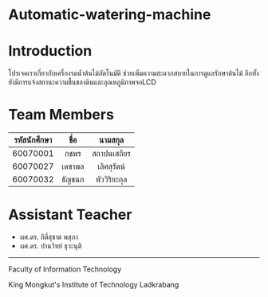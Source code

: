# Automatic-watering-machine

# Introduction
โปรเจคเราเกี่ยวกับเครื่องรดน้ำต้นไม้อัตโนมัติ ช่วยเพิ่มความสะดวกสบายในการดูแลรักษาต้นไม้ อีกทั้งยังมีการแจ้งสถานะความชื้นของดินและอุณหภูมิภาพจอLCD


# Team Members
| รหัสนักศึกษา        | ชื่อ | นามสกุล |
| :-------------: |:----------:|:--------:|
| 60070001      | กชพร | สถาปนเสถียร |
| 60070027      | เดชาพล | เลิศสุรัตน์ |
| 60070032      | ธัญชนก | พัววิริยะกุล |

# Assistant Teacher
* ผศ.ดร. กิติ์สุชาต พสุภา
* ผศ.ดร. ปานวิทย์ ธุวะนุติ
---
Faculty of Information Technology

King Mongkut's Institute of Technology Ladkrabang
